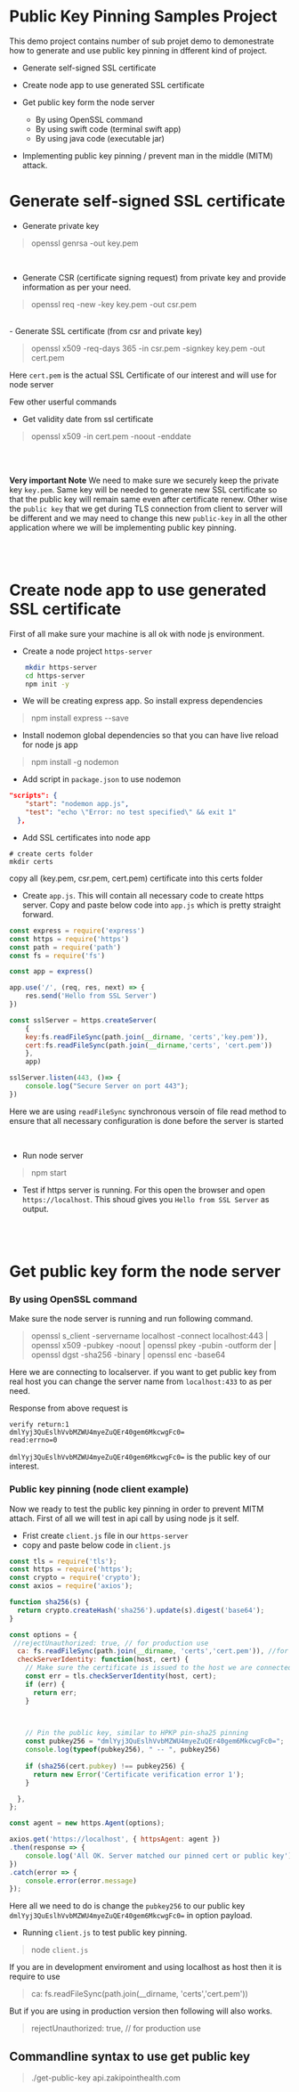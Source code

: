 # Public Key Pinning Samples Project

This demo project contains number of sub projet demo to demonestrate how to generate and use public key pinning in dfferent kind of project.

- Generate self-signed SSL certificate
- Create node app to use generated SSL certificate
- Get public key form the node server

    - By using OpenSSL command
    - By using swift code (terminal swift app)
    - By using java code (executable jar)
    
- Implementing public key pinning / prevent man in the middle  (MITM)  attack.



# Generate self-signed SSL certificate

- Generate private key

> openssl genrsa -out key.pem

<br>

- Generate CSR (certificate signing request) from private key and provide information as per your need.

> openssl req -new -key key.pem -out csr.pem

<br>
- Generate SSL certificate (from csr and private key)

> openssl x509 -req-days 365 -in csr.pem -signkey key.pem -out cert.pem


Here `cert.pem` is the actual SSL Certificate of our interest and will use for node server

Few other userful commands 
- Get validity date from ssl certificate
> openssl x509 -in cert.pem -noout -enddate

<br><br>

**Very important Note**
We need to make sure we securely keep the private key `key.pem`. Same key will be needed to generate new SSL certificate so that the public key will remain same even after certificate renew. Other wise the `public key` that we get during TLS connection from client to server will be different and we may need to change this new `public-key`  in all the other application where we will be implementing  public key pinning.

<br><br>
# Create node app to use generated SSL certificate

First of all make sure your machine is all ok with node js environment.

- Create a node project `https-server`

```bash
    mkdir https-server 
    cd https-server
    npm init -y
```

- We will be creating express app. So install express dependencies

> npm install express --save

- Install nodemon global dependencies so that you can have live reload for node js app

> npm install -g nodemon

- Add script in `package.json` to use nodemon 

```json
"scripts": {
    "start": "nodemon app.js",
    "test": "echo \"Error: no test specified\" && exit 1"
  },
```

- Add SSL certificates into node app

```
# create certs folder
mkdir certs
```

copy all (key.pem, csr.pem, cert.pem) certificate into this certs folder

- Create `app.js`. This will contain all necessary code to create https server. Copy and paste below code into `app.js` which is pretty straight forward.

```javascript
const express = require('express')
const https = require('https')
const path = require('path')
const fs = require('fs')

const app = express()

app.use('/', (req, res, next) => {
    res.send('Hello from SSL Server')
})

const sslServer = https.createServer(
    {
    key:fs.readFileSync(path.join(__dirname, 'certs','key.pem')),
    cert:fs.readFileSync(path.join(__dirname,'certs', 'cert.pem'))
    },
    app)

sslServer.listen(443, ()=> {
    console.log("Secure Server on port 443");
})    
```

Here we are using `readFileSync` synchronous versoin of file read method to ensure that all necessary configuration is done before the server is started

<br>

- Run node server
> npm start

- Test if https server is running. For this open the browser and open `https://localhost`. This shoud gives you `Hello from SSL Server` as output.


<br><br>
# Get public key form the node server

### By using OpenSSL command

Make sure the node server is running and run following command.

> openssl s_client -servername localhost  -connect localhost:443 | openssl x509 -pubkey -noout | openssl pkey -pubin -outform der | openssl dgst -sha256 -binary | openssl enc -base64

Here we are connecting to localserver. if you want to get public key from real host you can change the server name from `localhost:433` to as per need.

Response from above request is
```
verify return:1
dmlYyj3QuEslhVvbMZWU4myeZuQEr40gem6MkcwgFc0=
read:errno=0
```

`dmlYyj3QuEslhVvbMZWU4myeZuQEr40gem6MkcwgFc0=` is the public key of our interest.

### Public key pinning (node client example)

Now we ready to test the public key pinning in order to prevent MITM attach. First of all we will test in api call by using node js it self. 

- Frist create `client.js` file in our `https-server`
- copy and paste below code in `client.js`

```javascript
const tls = require('tls');
const https = require('https');
const crypto = require('crypto');
const axios = require('axios');

function sha256(s) {
  return crypto.createHash('sha256').update(s).digest('base64');
}

const options = {
 //rejectUnauthorized: true, // for production use
  ca: fs.readFileSync(path.join(__dirname, 'certs','cert.pem')), //for development use case
  checkServerIdentity: function(host, cert) {
    // Make sure the certificate is issued to the host we are connected to
    const err = tls.checkServerIdentity(host, cert);
    if (err) {
      return err;
    }

   

    // Pin the public key, similar to HPKP pin-sha25 pinning
    const pubkey256 = "dmlYyj3QuEslhVvbMZWU4myeZuQEr40gem6MkcwgFc0=";
    console.log(typeof(pubkey256), " -- ", pubkey256)
    
    if (sha256(cert.pubkey) !== pubkey256) {
      return new Error('Certificate verification error 1');
    }

  },
};

const agent = new https.Agent(options);

axios.get('https://localhost', { httpsAgent: agent })
.then(response => {
    console.log('All OK. Server matched our pinned cert or public key')
})
.catch(error => {
    console.error(error.message)
});


```


Here all we need to do is change the `pubkey256` to our public key `dmlYyj3QuEslhVvbMZWU4myeZuQEr40gem6MkcwgFc0=` in option payload.

-  Running `client.js` to test public key pinning. 
> node `client.js`

If you are in development enviroment and using localhost as host then it is require to use 
> ca: fs.readFileSync(path.join(__dirname, 'certs','cert.pem'))

But if you are using in production version then following will also works.
> rejectUnauthorized: true, // for production use


## Commandline syntax to use get public key

>  ./get-public-key api.zakipointhealth.com
